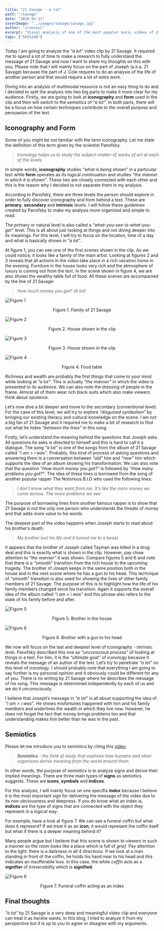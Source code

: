 ```yaml
---
title: "21 Savage - a lot"
path: "/savage"
date: "2020-02-11"
coverImage: "../images/savage/savage.jpg"
author: "ironsoul"
excerpt: "Visual analysis of one of the most popular music videos of 21st century."
tags: ["SHSS240"]
---
```


Today I am going to analyze the _“a lot”_ video clip by 21 Savage. It required me to spend a lot of time to make a research to fully understand the message of 21 Savage and now I want to share my thoughts on this with you. Please note that I will mainly focus on the part of Joseph (a.k.a. 21 Savage) because the part of J. Cole requires to do an analysis of the life of another person and that would require a lot of extra work.

Diving into an analysis of multimodal resource is not an easy thing to do and I decided to split the analysis into two big parts to make it more clear for my audience. Firstly, we are going to look at **iconography** and **form** used in the clip and then will switch to the semiotics of _“a lot”_. In both parts, there will be a focus on how certain techniques contribute to the overall purpose and persuasion of the text.

## Iconography and Form

Some of you might be not familiar with the term iconography. Let me state the definition of this term given by the scientist Panofsky. 

> _Iconology helps us to study the subject-matter of works of art at each of the levels._

In simple words, **iconography** studies _“what is being shown”_ in a particular text while **form** operates as its logical continuation and studies _“the manner in which it is shown”_. These two are closely connected with each other and this is the reason why I decided to not separate them in my analysis.

According to Panofsky, there are three levels the person should explore in order to fully discover iconography and form behind a text. These are **primary**, **secondary** and **intrinsic** levels. I will follow these guidelines created by Panofsky to make my analysis more organized and simple to read.

The primary or natural level is also called a _“what-you-see-is-what-you-get”_ level. This is all about just looking at things and not diving deeper into its meanings. For this level, I will try to focus on the location, time of a day and what is basically shown in _“a lot”_.

At figure 1, you can see one of the first scenes shown in the clip. As we could notice, it looks like a family of the main artist. Looking at figures 2 and 3 reveals that all actions in the video take place in a rich vacation home in the evening. Furniture in the house looks very rich and the atmosphere of luxury is coming out from the text. In the scene shown in figure 4, we are also shown the wealthy table full of food. All these scenes are accompanied by the line of 21 Savage:

> _How much money you got? (A lot)_

![Figure 1](../images/savage/fig1.png)

<center class="image-desc">
Figure 1. Family of 21 Savage
</center>

![Figure 2](../images/savage/fig2.png)

<center class="image-desc">
Figure 2. House shown in the clip
</center>

![Figure 3](../images/savage/fig3.png)

<center class="image-desc">
Figure 3. House shown in the clip
</center>

![Figure 4](../images/savage/fig4.png)

<center class="image-desc">
Figure 4. Food table
</center>


Richness and wealth are probably the first things that come to your mind while looking at _“a lot”_. This is actually _“the manner”_ in which the video is presented to its audience. We can also note the dressing of people in the frame. Almost all of them wear rich black suits which also make viewers think about opulence.

Let’s now dive a bit deeper and move to the secondary (conventional level). For the case of this level, we will try to explore _“disguised symbolism”_ by bringing our existing literacy and cultural knowledge on the scene. I am not a big fan of 21 Savage and it required me to make a bit of research to find out what he hides _“between the lines”_ in this song. 

Firstly, let’s understand the meaning behind the questions that Joseph asks. All questions he asks is directed to himself and this is hard to call it a dialogue. The song _“a lot”_ is one of the songs from the album of 21 Savage called _“i am > i was”_. Probably, this kind of process of asking questions and answering them is a conversation between _“old”_ him and _“new”_ him which supports the idea of an album showing his transformation. We can also note that the question _“How much money you got?”_ is followed by _“How many problems you got?”_. The idea of these lines is borrowed from the song of another popular rapper The Notorious B.I.G who used the following lines:

> _I don’t know what they want from me. It’s like the more money we come across. The more problems we see._

The purpose of borrowing lines from another famous rapper is to show that 21 Savage is not the only one person who understands the threats of money and that adds more value to his words.

The deepest part of the video happens when Joseph starts to read about his brother’s death:

> _My brother lost his life and it turned me to a beast._

It appears that the brother of Joseph called Tayman was killed in a drug deal and this is exactly what is shown in the clip. However, pay close attention to _“the manner”_ it was shown. Compare figures 5 and 6 and note that there is a _“smooth”_ transition from the rich house to the upcoming tragedy. The brother of Joseph keeps in the same position both in the house and in the next scene where he has a gun to his head. This technique of _“smooth”_ transition is also used for showing the lives of other family members of 21 Savage. The purpose of this is to highlight how the life of his family members changed since his transition. Again it supports the overall idea of the album called _“i am > i was”_ and this phrase also refers to the state of his family before and after.

![Figure 5](../images/savage/fig5.png)

<center class="image-desc">
Figure 5. Brother in the house
</center>

![Figure 6](../images/savage/fig6.png)

<center class="image-desc">
Figure 6. Brother with a gun to his head
</center>

We now will focus on the last and deepest level of iconography - intrinsic level. Panofsky described this one as _“unconscious process”_ of looking at things in a text. For him, it is the _“ultimate goal”_ of iconology because it reveals the message of an author of the text. Let’s try to penetrate _“a lot”_ on this level of iconology. I should probably note that everything I am going to say further is my personal opinion and it obviously could be different for any of you. There is no writing by 21 Savage where he describes the message of his song. This message is determined independently by each of us and we do it unconsciously. 

I believe that Joseph’s message in _“a lot”_ is all about supporting the idea of _“i am > i was”_. He shows misfortunes happened with him and his family members and underlines the wealth in which they live now. However, he does not forget the fact that money brings problems too and that understanding makes him better than he was in the past.
 
## Semiotics

Please let me introduce you to semiotics by citing this [video](https://www.youtube.com/watch?v=R7VA95JdbMQ).

> _**Semiotics** - the field of study that explores how humans and other organisms derive meaning from the world around them._

In other words, the purpose of semiotics is to analyze signs and derive their implied meanings. There are three main types of **signs** as semiotics suggests. These are **icons**, **symbols** and **indices**. 

For this analysis, I will mainly focus on one specifix **index** because I believe it is the most important sign for delivering the message of the video due to its non-obviousness and deepness. If you do know what an index is, **indices** are the type of signs that are connected with the object they represent in a _logical_ way. 

For example, have a look at figure 7. We can see a funeral coffin but what does it represent? If we treat it as an **icon**, it would represent the coffin itself but what if there is a deeper meaning behind it?

Many people argue but I believe that this scene is shown to viewers in such a manner so the room looks like a place which is full of _grief_. Pay attention to the light: there is a darkness in all 4 directions. If we look at a man standing in front of the coffin, he holds his hand near to his head and this indicates an insufferable loss. In this case, the _white coffin_ acts as a **signifier** of _irreversibility_ which is **signified**.

![Figure 6](../images/savage/fig7.png)

<center class="image-desc">
Figure 7. Funeral coffin acting as an index
</center>

## Final thoughts

_"a lot"_ by 21 Savage is a very deep and meaningful video clip and everyone can treat it as he/she wants. In this blog, I tried to analyze it from my perspective but it is up to you to agree or disagree with my arguments.